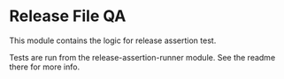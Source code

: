 Release File QA
===============

This module contains the logic for release assertion test.

Tests are run from the release-assertion-runner module. See the readme there for more info.
